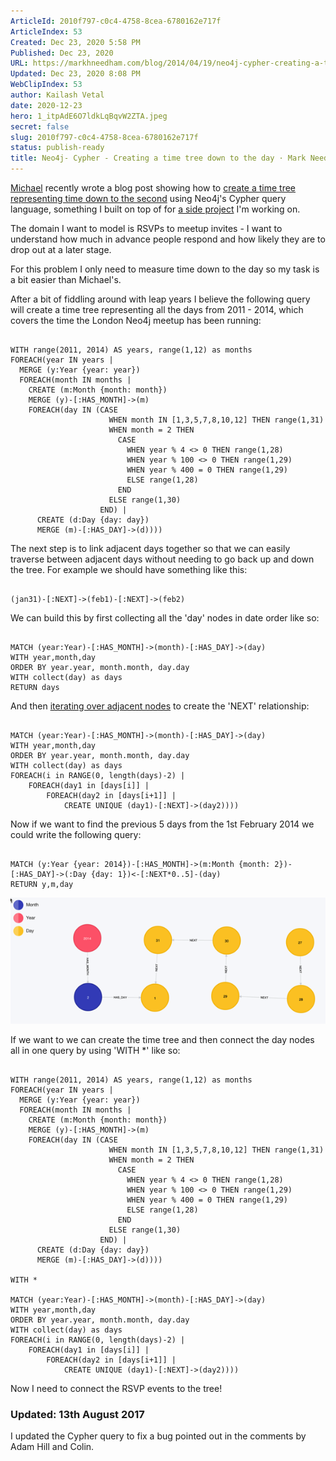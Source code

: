 ```yaml
---
ArticleId: 2010f797-c0c4-4758-8cea-6780162e717f
ArticleIndex: 53
Created: Dec 23, 2020 5:58 PM
Published: Dec 23, 2020
URL: https://markhneedham.com/blog/2014/04/19/neo4j-cypher-creating-a-time-tree-down-to-the-day/
Updated: Dec 23, 2020 8:08 PM
WebClipIndex: 53
author: Kailash Vetal
date: 2020-12-23
hero: 1_itpAdE6O7ldkLqBqvW2ZTA.jpeg
secret: false
slug: 2010f797-c0c4-4758-8cea-6780162e717f
status: publish-ready
title: Neo4j- Cypher - Creating a time tree down to the day · Mark Needham
---
```

[Michael](https://twitter.com/mesirii) recently wrote a blog post showing how to [create a time tree representing time down to the second](http://jexp.de/blog/2014/04/importing-forests-into-neo4j/) using Neo4j's Cypher query language, something I built on top of for [a side project](https://github.com/mneedham/neo4j-meetup) I'm working on.

The domain I want to model is RSVPs to meetup invites - I want to understand how much in advance people respond and how likely they are to drop out at a later stage.

For this problem I only need to measure time down to the day so my task is a bit easier than Michael's.

After a bit of fiddling around with leap years I believe the following query will create a time tree representing all the days from 2011 - 2014, which covers the time the London Neo4j meetup has been running:

```

WITH range(2011, 2014) AS years, range(1,12) as months
FOREACH(year IN years | 
  MERGE (y:Year {year: year})
  FOREACH(month IN months | 
    CREATE (m:Month {month: month})
    MERGE (y)-[:HAS_MONTH]->(m)
    FOREACH(day IN (CASE 
                      WHEN month IN [1,3,5,7,8,10,12] THEN range(1,31) 
                      WHEN month = 2 THEN 
                        CASE
                          WHEN year % 4 <> 0 THEN range(1,28)
                          WHEN year % 100 <> 0 THEN range(1,29)
                          WHEN year % 400 = 0 THEN range(1,29)
                          ELSE range(1,28)
                        END
                      ELSE range(1,30)
                    END) |      
      CREATE (d:Day {day: day})
      MERGE (m)-[:HAS_DAY]->(d))))

```

The next step is to link adjacent days together so that we can easily traverse between adjacent days without needing to go back up and down the tree. For example we should have something like this:

```

(jan31)-[:NEXT]->(feb1)-[:NEXT]->(feb2)

```

We can build this by first collecting all the 'day' nodes in date order like so:

```

MATCH (year:Year)-[:HAS_MONTH]->(month)-[:HAS_DAY]->(day)
WITH year,month,day
ORDER BY year.year, month.month, day.day
WITH collect(day) as days
RETURN days

```

And then [iterating over adjacent nodes](http://www.markhneedham.com/blog/2014/04/19/neo4j-cypher-creating-relationships-between-a-collection-of-nodes-invalid-input/) to create the 'NEXT' relationship:

```

MATCH (year:Year)-[:HAS_MONTH]->(month)-[:HAS_DAY]->(day)
WITH year,month,day
ORDER BY year.year, month.month, day.day
WITH collect(day) as days
FOREACH(i in RANGE(0, length(days)-2) | 
    FOREACH(day1 in [days[i]] | 
        FOREACH(day2 in [days[i+1]] | 
            CREATE UNIQUE (day1)-[:NEXT]->(day2))))

```

Now if we want to find the previous 5 days from the 1st February 2014 we could write the following query:

```

MATCH (y:Year {year: 2014})-[:HAS_MONTH]->(m:Month {month: 2})-[:HAS_DAY]->(:Day {day: 1})<-[:NEXT*0..5]-(day)
RETURN y,m,day

```

![53%2083e7f4c31d84423a9bf3e3f9aca9aea5/2014-04-19_22-14-04.png](53%2083e7f4c31d84423a9bf3e3f9aca9aea5/2014-04-19_22-14-04.png)

If we want to we can create the time tree and then connect the day nodes all in one query by using 'WITH *' like so:

```

WITH range(2011, 2014) AS years, range(1,12) as months
FOREACH(year IN years | 
  MERGE (y:Year {year: year})
  FOREACH(month IN months | 
    CREATE (m:Month {month: month})
    MERGE (y)-[:HAS_MONTH]->(m)
    FOREACH(day IN (CASE 
                      WHEN month IN [1,3,5,7,8,10,12] THEN range(1,31) 
                      WHEN month = 2 THEN 
                        CASE
                          WHEN year % 4 <> 0 THEN range(1,28)
                          WHEN year % 100 <> 0 THEN range(1,29)
                          WHEN year % 400 = 0 THEN range(1,29)
                          ELSE range(1,28)
                        END
                      ELSE range(1,30)
                    END) |      
      CREATE (d:Day {day: day})
      MERGE (m)-[:HAS_DAY]->(d))))

WITH *

MATCH (year:Year)-[:HAS_MONTH]->(month)-[:HAS_DAY]->(day)
WITH year,month,day
ORDER BY year.year, month.month, day.day
WITH collect(day) as days
FOREACH(i in RANGE(0, length(days)-2) | 
    FOREACH(day1 in [days[i]] | 
        FOREACH(day2 in [days[i+1]] | 
            CREATE UNIQUE (day1)-[:NEXT]->(day2))))

```

Now I need to connect the RSVP events to the tree!

### Updated: 13th August 2017

I updated the Cypher query to fix a bug pointed out in the comments by Adam Hill and Colin.
